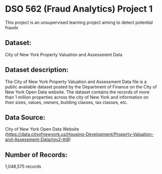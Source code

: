 # DSO 562 (Fraud Analytics) Project 1

This project is an unsupervised learning project aiming to detect potential frauds

## Dataset: 

City of New York Property Valuation and Assessment Data

## Dataset description:

The City of New York Property Valuation and Assessment Data file is a public available dataset posted by the Department of Finance on the City of New York Open Data website. The dataset contains the records of more than 1 million properties across the city of New York and information on their sizes, values, owners, building classes, tax classes, etc.

## Data Source: 

City of New York Open Data Website (https://data.cityofnewyork.us/Housing-Development/Property-Valuation-and-Assessment-Data/rgy2-tti8)

## Number of Records: 

1,048,575 records


